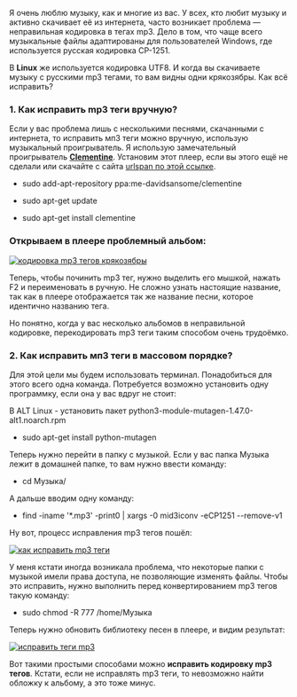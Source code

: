 

Я очень люблю музыку, как и многие из вас. У всех, кто любит музыку и активно скачивает её из интернета, часто возникает проблема — неправильная кодировка в тегах mp3. Дело в том, что чаще всего музыкальные файлы адаптированы для пользователей Windows, где используется русская кодировка CP-1251.

В **Linux** же используется кодировка UTF8. И когда вы скачиваете музыку с русскими mp3 тегами, то вам видны одни крякозябры. Как всё исправить?

### 1. Как исправить mp3 теги вручную?

Если у вас проблема лишь с несколькими песнями, скачанными с интернета, то исправить мп3 теги можно вручную, использую музыкальный проигрыватель. Я использую замечательный проигрыватель [**Clementine**](https://prostolinux.ru/luchshiy-audiopleer-dlya-linux/ "Лучший аудиоплеер для Linux"). Установим этот плеер, если вы этого ещё не сделали или скачайте с сайта [urlspan по этой ссылке](https://www.clementine-player.org).

- sudo add-apt-repository ppa:me-davidsansome/clementine

- sudo apt-get update

- sudo apt-get install clementine

### Открываем в плеере проблемный альбом:

[![кодировка mp3 тегов крякозябры](https://prostolinux.ru/wp-content/uploads/kodirovka-mp3-tegov-kryakozyabryi-336x175.jpeg "кодировка mp3 тегов крякозябры")](https://prostolinux.ru/wp-content/uploads/kodirovka-mp3-tegov-kryakozyabryi.jpeg)

Теперь, чтобы починить mp3 тег, нужно выделить его мышкой, нажать F2 и переименовать в ручную. Не сложно узнать настоящие название, так как в плеере отображается так же название песни, которое идентично названию тега.

Но понятно, когда у вас несколько альбомов в неправильной кодировке, перекодировать mp3 теги таким способом очень трудоёмко.

### 2. Как исправить мп3 теги в массовом порядке?

Для этой цели мы будем использовать терминал. Понадобиться для этого всего одна команда. Потребуется возможно установить одну программку, если она у вас вдруг не стоит:

В ALT Linux - установить пакет  python3-module-mutagen-1.47.0-alt1.noarch.rpm

- sudo apt-get install python-mutagen

Теперь нужно перейти в папку с музыкой. Если у вас папка Музыка лежит в домашней папке, то вам нужно ввести команду:

- cd Музыка/

А дальше вводим одну команду:

- find -iname '*.mp3' -print0 \| xargs -0 mid3iconv -eCP1251 --remove-v1

Ну вот, процесс исправления mp3 тегов пошёл:

[![как исправить mp3 теги](https://prostolinux.ru/wp-content/uploads/kak-ispravit-mp3-tegi-336x177.jpeg "как исправить mp3 теги")](https://prostolinux.ru/wp-content/uploads/kak-ispravit-mp3-tegi.jpeg)

У меня кстати иногда возникала проблема, что некоторые папки с музыкой имели права доступа, не позволяющие изменять файлы. Чтобы это исправить, нужно выполнить перед конвертированием mp3 тегов такую команду:

- sudo chmod -R 777 /home/Музыка

Теперь нужно обновить библиотеку песен в плеере, и видим результат:

[![исправить теги mp3](https://prostolinux.ru/wp-content/uploads/ispravit-tegi-mp3-336x175.jpeg "исправить теги mp3")](https://prostolinux.ru/wp-content/uploads/ispravit-tegi-mp3.jpeg)

Вот такими простыми способами можно **исправить кодировку mp3 тегов**. Кстати, если не исправлять mp3 теги, то невозможно найти обложку к альбому, а это тоже минус.